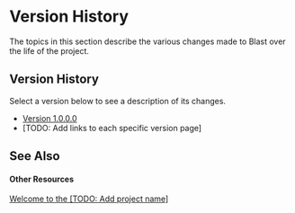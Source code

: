 # Version History

The topics in this section describe the various changes made to Blast over the life of the project.



## Version History

Select a version below to see a description of its changes.
&nbsp;<ul><li><a href="fc4cf5a7-53d8-471f-95dc-d2e5934d544e">Version 1.0.0.0</a></li><li>
[TODO: Add links to each specific version page]</li></ul>

## See Also


#### Other Resources
<a href="b84cc328-fe66-4900-9a10-6477fab7b598">Welcome to the [TODO: Add project name]</a><br />